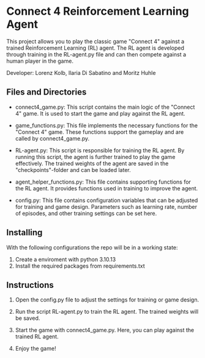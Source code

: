 ﻿# Connect 4 Reinforcement Learning Agent

This project allows you to play the classic game "Connect 4" against a trained Reinforcement Learning (RL) agent. The RL agent is developed through training in the RL-agent.py file and can then compete against a human player in the game.

Developer: Lorenz Kolb, Ilaria Di Sabatino and Moritz Huhle

## Files and Directories

- connect4_game.py: This script contains the main logic of the "Connect 4" game. It is used to start the game and play against the RL agent.

- game_functions.py: This file implements the necessary functions for the "Connect 4" game. These functions support the gameplay and are called by connect4_game.py.

- RL-agent.py: This script is responsible for training the RL agent. By running this script, the agent is further trained to play the game effectively. The trained weights of the agent are saved in the "checkpoints"-folder and can be loaded later.

- agent_helper_functions.py: This file contains supporting functions for the RL agent. It provides functions used in training to improve the agent.

- config.py: This file contains configuration variables that can be adjusted for training and game design. Parameters such as learning rate, number of episodes, and other training settings can be set here.

## Installing

With the following configurations the repo will be in a working state:

1. Create a enviroment with python 3.10.13
2. Install the required packages from requirements.txt


## Instructions

1. Open the config.py file to adjust the settings for training or game design.

2. Run the script RL-agent.py to train the RL agent. The trained weights will be saved.

3. Start the game with connect4_game.py. Here, you can play against the trained RL agent.

4. Enjoy the game!

